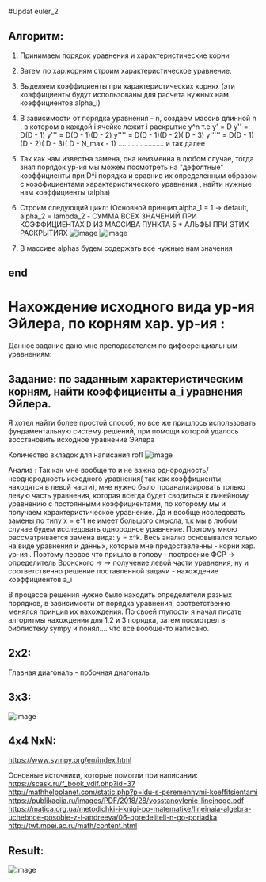 #Updat euler_2

## Алгоритм:
1. Принимаем порядок уравнения и характеристические корни
2. Затем по хар.корням строим характеристическое уравнение.
3. Выделяем коэффициенты при характеристических корнях
(эти коэффициенты будут использованы для расчета нужных нам коэффициентов alpha_i)
4. В зависимости от порядка уравнения - n, создаем массив длинной n , в котором в 
каждой i ячейке лежит i раскрытие y^n т.е 
y' = D
y'' = D(D - 1)
y''' = D(D - 1)(D - 2)
y'''' = D(D - 1)(D - 2)( D - 3)
y''''' =  D(D - 1)(D - 2)( D - 3)( D - N_max - 1)
....................... и так далее
5. Так как нам известна замена, она неизменна в любом случае, тогда зная порядок ур-ия
мы можем посмотреть на "дефолтные" коэффициенты при D^i порядка и сравнив их определенным
образом с коэффициентами характеристического уравнения , найти нужные нам коэффициенты (alpha)
6. Строим  следующий цикл:
(Основной принцип alpha_1 = 1 -> default, alpha_2 = lambda_2 - СУММА ВСЕХ ЗНАЧЕНИЙ ПРИ КОЭФФИЦИЕНТАХ D ИЗ МАССИВА ПУНКТА 5 * АЛЬФЫ ПРИ ЭТИХ РАСКРЫТИЯХ
![image](https://user-images.githubusercontent.com/61281668/135714894-63021fa2-ff56-4b02-8c8f-97823a76a45d.png)
![image](https://user-images.githubusercontent.com/61281668/135715032-2884ee02-2017-47e1-adab-c62e19cef4be.png)

7. В массиве alphas будем содержать все нужные нам значения
## end




# Нахождение исходного вида ур-ия Эйлера, по корням хар. ур-ия :

Данное задание дано мне преподавателем по дифференциальным уравнениям:

## Задание: по заданным характеристическим корням, найти коэффициенты a_i уравнения Эйлера. 
Я хотел найти более простой способ, но все же пришлось использовать фундаментальную систему решений,
 при помощи которой удалось восстановить исходное уравнение Эйлера


Количество вкладок для написания rofl
![image](https://user-images.githubusercontent.com/61281668/134803556-41405f88-9cbe-45db-b751-d432fac28b54.png)

Анализ : Так как мне вообще то и не важна однородность/неоднородность исходного уравнения( так как коэффициенты,
находятся в левой части), мне нужно было проанализировать только левую часть уравнения, которая всегда будет сводиться
к линейному уравнению с постоянными коэффициентами, по которому мы и получаем характеристическое уравнение. Да и вообще
исследовать замены по типу х = e^t  не имеет большого смысла, т.к мы в любом случае будем исследовать однородное уравнение.
Поэтому мною рассматривается замена вида: y = x^k. Весь анализ основывался только на виде уравнения и данных, которые мне
предоставленны - корни хар. ур-ия . Поэтому первое что пришло в голову - построение ФСР -> определитель Вронского -> 
-> получение левой части уравнения, ну и соответственно решение поставленной задачи - нахождение коэффициентов a_i

В процессе решения нужно было находить определители разных порядков, в зависимости от порядка уравнения, соответственно менялся
принцип их нахождения. По своей глупости я начал писать алгоритмы нахождения для 1,2 и 3 порядка, затем посмотрел в библиотеку
sympy и понял.... что все вообще-то написано.


## 2x2:
Главная диагональ - побочная диагональ

## 3x3:
![image](https://user-images.githubusercontent.com/61281668/134804010-11a79727-b8f2-4172-b99b-7cef2d265367.png)

## 4х4 NxN:
https://www.sympy.org/en/index.html

Основные источники, которые помогли при написании:
https://scask.ru/f_book_vdif.php?id=37
http://mathhelpplanet.com/static.php?p=ldu-s-peremennymi-koeffitsientami
https://publikacija.ru/images/PDF/2018/28/vosstanovlenie-linejnogo.pdf
https://matica.org.ua/metodichki-i-knigi-po-matematike/lineinaia-algebra-uchebnoe-posobie-z-i-andreeva/06-opredeliteli-n-go-poriadka
http://twt.mpei.ac.ru/math/content.html

## Result:
![image](https://user-images.githubusercontent.com/61281668/134803798-6f2b3159-4c60-4244-a540-460dd9727972.png)
